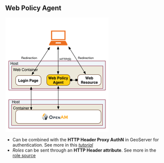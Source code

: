 ## Web Policy Agent

![Web Policy Agent](css/img/openam-web-policy-agent.png "Web Policy Agent")

- Can be combined with the **HTTP Header Proxy AuthN** in GeoServer for authentication. See more in this [*tutorial*](http://docs.geoserver.org/stable/en/user/security/tutorials/httpheaderproxy/index.html)
- *Roles* can be sent through an **HTTP Header attribute**. See more in the [role source](http://docs.geoserver.org/stable/en/user/security/usergrouprole/rolesource.html#using-an-http-header-attribute)
